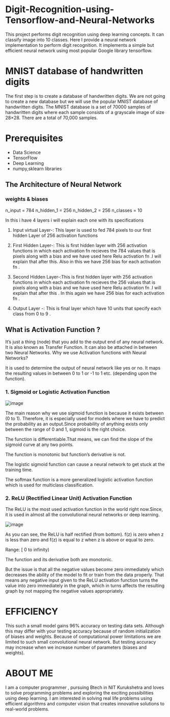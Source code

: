 # Digit-Recognition-using-Tensorflow-and-Neural-Networks
This project performs digit recognition using deep learning concepts. It can classify image into 10 classes.  Here I provide a neural network implementation to perform digit recognition. It implements a simple but efficient  neural network using most popular Google  library tensorflow.

# MNIST database of handwritten digits
The first step is to create a database of handwritten digits. We are not going to create a new database but we will use the popular MNIST database of handwritten digits. The MNIST database is a set of 70000 samples of handwritten digits where each sample consists of a grayscale image of size 28×28. There are a total of 70,000 samples. 

# Prerequisites
* Data Science
* TensorFlow
* Deep Learning
* numpy,sklearn libraries

## The Architecture of Neural Network
### weights & biases

n_input = 784
n_hidden_1 = 256
n_hidden_2 = 256
n_classes = 10

In this i have 4 layers i will explain each one with its specifications

1. Input virtual Layer-: This layer is used to fed 784 pixels to our first hidden Layer of 256 activation functions
   
2. First Hidden Layer-: This is first hidden layer with 256 activation functions  in which each activation fn recieves the 784 values 
                        that is pixels along with a bias and we have used here Relu activation fn .I will explain that after this.
                        Also in this we have 256 bias for each activation fn .

3. Second Hidden Layer-:This is first hidden layer with 256 activation functions  in which each activation fn recieves the 256 values 
                        that is pixels along with a bias and we have used here Relu activation fn .I will explain that after this .
                        In this again we have 256 bias for each activation fn .
                       
4. Output Layer      -: This is final layer which have 10 units that specify each class from 0 to 9 .

## What is Activation Function ?

It’s just a thing (node) that you add to the output end of any neural network. It is also known as Transfer Function. It can also be attached in between two Neural Networks.
Why we use Activation functions with Neural Networks?

It is used to determine the output of neural network like yes or no. It maps the resulting values in between 0 to 1 or -1 to 1 etc. (depending upon the function).

### 1. Sigmoid or Logistic Activation Function

![image](https://user-images.githubusercontent.com/40559132/42378235-356cb8b4-8144-11e8-92da-d28692ff1aa8.png)

The main reason why we use sigmoid function is because it exists between (0 to 1). Therefore, it is especially used for models where we have to predict the probability as an output.Since probability of anything exists only between the range of 0 and 1, sigmoid is the right choice.

The function is differentiable.That means, we can find the slope of the sigmoid curve at any two points.

The function is monotonic but function’s derivative is not.

The logistic sigmoid function can cause a neural network to get stuck at the training time.

The softmax function is a more generalized logistic activation function which is used for multiclass classification.

### 2. ReLU (Rectified Linear Unit) Activation Function

The ReLU is the most used activation function in the world right now.Since, it is used in almost all the convolutional neural networks or deep learning.

![image](https://user-images.githubusercontent.com/40559132/42378291-6cf49b58-8144-11e8-949d-4e6e8b2169af.png)


As you can see, the ReLU is half rectified (from bottom). f(z) is zero when z is less than zero and f(z) is equal to z when z is above or equal to zero.

Range: [ 0 to infinity)

The function and its derivative both are monotonic.

But the issue is that all the negative values become zero immediately which decreases the ability of the model to fit or train from the data properly. That means any negative input given to the ReLU activation function turns the value into zero immediately in the graph, which in turns affects the resulting graph by not mapping the negative values appropriately.


# EFFICIENCY
This such a small model gains 96% accuracy on testing data sets. Although this may differ with your testing accuracy because of random initialization of biases and weights. Because of computational power limitations we are limited to such small convolutional neural network. But testing accuracy may increase when we increase number of parameters (biases and weights).

# ABOUT ME
I am a computer programmer , pursuing Btech in NIT Kurukshetra and loves to solve programming problems and exploring the exciting possibilities using deep learning. I am interested in solving real life problems using efficient algorithms and computer vision that creates innovative solutions to real-world problems. 
                        
                            
